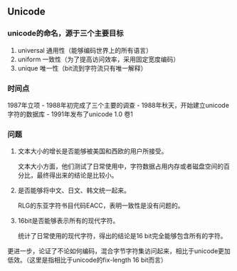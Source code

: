 ## Unicode
### unicode的命名，源于三个主要目标
1. universal 通用性（能够编码世界上的所有语言）
2. uniform 一致性（为了提高访问效率，采用固定宽度编码）
3. unique 唯一性（bit流到字符流只有唯一解释）

### 时间点
1987年立项 - 1988年初完成了三个主要的调查 - 1988年秋天，开始建立unicode字符的数据库 - 1991年发布了unicode 1.0 卷1

### 问题
1. 文本大小的增长是否能够被美国和西欧的用户所接受。
    
    文本大小方面，他们测试了日常使用中，字符数据占用内存或者磁盘空间的百分比，最终得出来的结论是比较小。
2. 是否能够将中文、日文、韩文统一起来。

    RLG的东亚字符书目代码EACC，表明一致性是没有问题的。
3. 16bit是否能够表示所有的现代字符。

    统计了日常使用的现代字符，得出的结论是16 bit完全能够包含所有的字符。
    
更进一步，论证了不论如何编码，混合字节字符集访问起来，相比于unicode更加低效。（这里是指相比于unicode的fix-length 16 bit而言）